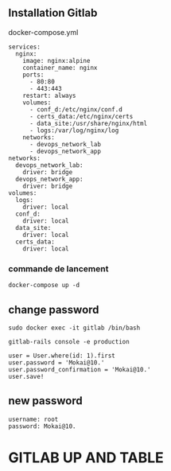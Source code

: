 ## Installation Gitlab


docker-compose.yml

```
services:
  nginx:
    image: nginx:alpine
    container_name: nginx
    ports:
      - 80:80
      - 443:443
    restart: always
    volumes:
      - conf_d:/etc/nginx/conf.d
      - certs_data:/etc/nginx/certs
      - data_site:/usr/share/nginx/html
      - logs:/var/log/nginx/log
    networks:
      - devops_network_lab
      - devops_network_app
networks:
  devops_network_lab:
    driver: bridge
  devops_network_app:
    driver: bridge
volumes:
  logs:
    driver: local
  conf_d:
    driver: local
  data_site:
    driver: local
  certs_data:
    driver: local
```

### commande de lancement

```
docker-compose up -d
```


## change password
```
sudo docker exec -it gitlab /bin/bash
```
```
gitlab-rails console -e production
```
```
user = User.where(id: 1).first
user.password = 'Mokai@10.'
user.password_confirmation = 'Mokai@10.'
user.save!
```

## new password
```
username: root
password: Mokai@10.
```

# GITLAB UP AND TABLE